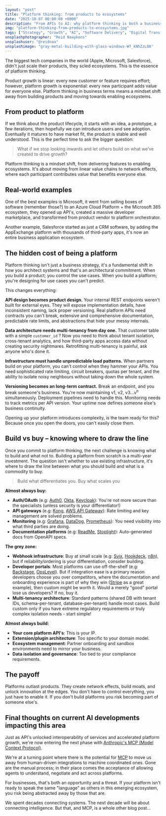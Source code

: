 ```yaml
---
layout: "post"
title: "Platform thinking: from products to ecosystems"
date: "2025-10-07 00:00:00 +0000"
description: "From APIs to AI: why platform thinking is both a business strategy and an architectural shift toward scalable, intelligent ecosystems."
img: "platform-thinking-from-products-to-ecosystems.jpg"
tags: ["Strategy", "Growth", "AI", "Software Delivery", "Digital Transformation"]
unsplashphotographer: "Reid Naaykens"
unsplashuser: "@reidnaa"
unsplashimage: "gray-metal-building-with-glass-windows-Wf_kNhZzL0A"
---
```


The biggest tech companies in the world (Apple, Microsoft, Salesforce), didn't just scale their products, they scled ecosystems. This is the essence of platform thinking.

Product growth is linear: every new customer or feature requires effort; however, platform growth is exponential: every new participant adds value for everyone else.
Platform thinking in business terms means a mindset shift away from building products and moving towards enabling ecosystems. 

## From product to platform

If we think about the product lifecycle, it starts with an idea, a prototype, a few iterations, then hopefully we can introduce users and see adoption. Eventually it matures to have market fit, the product is stable and well understood. This is the perfect time to ask the bigger question: 

> What if we stop looking inwards and let others build on what we’ve created to drive growth?

Platform thinking is a mindset shift, from delivering features to enabling ecosystems. It's about moving from linear value chains to network effects, where each participant contributes value that benefits everyone else.

## Real-world examples

One of the best examples is Microsoft, it went from selling boxes of software (remember those?) to an Azure Cloud Platform + the Microsoft 365 ecosystem, they opened up API's, created a massive developer marketplace, and transformed from product vendor to platform orchestrator.

Another example, Salesforce started as just a CRM software, by adding the AppExchange platform with thousands of third-party apps, it's now an entire business application ecosystem.

## The hidden cost of being a platform

Platform thinking isn't just a business strategy, it's a fundamental shift in how you architect systems and that's an architectural commitment. When you build a product; you control the use cases. When you build a platform; you're designing for use cases you can't predict.

This changes everything:

**API design becomes product design.** Your internal REST endpoints weren't built for external eyes. They will expose implementation details, have inconsistent naming, lack proper versioning. Real platform APIs need contracts you can't break, extensive and comprehensive documentation, predictable rate limits, and abstractions that hide your messy internals.

**Data architecture needs multi-tenancy from day one.** That customer table with a simple `customer_id` ? Now you need to think about tenant isolation, cross-tenant analytics, and how third-party apps access data without creating security nightmares. Retrofitting multi-tenancy is painful, ask anyone who's done it.

**Infrastructure must handle unpredictable load patterns.** When partners build on your platform, you can't control when they hammer your APIs. You need sophisticated rate limiting, circuit breakers, quotas per tenant, and the ability to isolate noisy neighbours without taking down the whole system.

**Versioning becomes an long-term contract.** Break an endpoint, and you break someone's business. You're now maintaining v1, v2, v3...v<sup>n</sup> simultaneously. Deployment pipelines need to handle this. Monitoring needs to track metrics per API version. Your uptime now defines someone else's business continuity.

Opening up your platform introduces complexity, is the team ready for this? Because once you open the doors, you can't easily close them.

## Build vs buy – knowing where to draw the line

Once you commit to platform thinking, the next challenge is knowing what to build and what not to. Building a platform from scratch is a multi-year investment. The question isn't whether to use existing infrastructure, it's where to draw the line between what you should build and what is a commodity to buy.

> Build what differentiates you. Buy what scales you

**Almost always buy:**
* **Auth/OAuth** (e.g: [Auth0](https://auth0.com/), [Okta](https://www.okta.com/), [Keycloak](https://www.keycloak.org/)): You're not more secure than the specialists (unless security is your differentiator!)
* **API gateways** (e.g: [Kong](https://konghq.com/), [AWS API Gateway](https://aws.amazon.com/api-gateway/)): Rate limiting and key management are solved problems.
* **Monitoring** (e.g: [Grafana](https://grafana.com/), [DataDog](https://www.datadoghq.com/), [Prometheus](https://prometheus.io/)): You need visibility into what third parties are doing.
* **Documentation platforms** (e.g: [ReadMe](https://readme.com/), [Stoplight](https://stoplight.io/)): Auto-generated docs from OpenAPI specs.

**The grey zone:**
* **Webhook infrastructure**: Buy at small scale (e.g: [Svix](https://www.svix.com/), [Hookdeck](https://hookdeck.com/), [n8n](https://n8n.io/)), but if reliability/ordering is your differentiation, consider building.
* **Developer portals**: Most platforms can use off-the-shelf (e.g: [Backstage](https://backstage.io/), [OpsLevel](https://www.opslevel.com/)). But if integration ease is a primary reason developers choose you over competitors, where the documentation and onboarding experience is part of why they win ([Stripe](https://docs.stripe.com/development) as a great example), then custom might be worth it. Would a merely "good" portal lose us developers? If no, buy it.
* **Multi-tenancy architecture**: Standard patterns (shared DB with tenant IDs, schema-per-tenant, database-per-tenant) handle most cases. Build custom only if you have extreme regulatory requirements or truly complex isolation needs - start simple!

**Almost always build:**
* **Your core platform API's**: This is your IP.
* **Extension/plugin architecture**: Too specific to your domain model.
* **Ecosystem management**: Partner onboarding and sandbox environments need to mirror your business.
* **Data isolation and governance**: Too tied to your compliance requirements.

## The payoff
Platforms outlast products. They create network effects, build moats, and unlock innovation at the edges. You don't have to control everything, you just have to enable it. If you don't build platforms you risk becoming part of someone else's.

## Final thoughts on current AI developments impacting this area
Just as API's unlocked interoperability of services and accelerated platform growth, we're now entering the next phase with [Anthropic's MCP (Model Context Protocol)](https://www.anthropic.com/news/model-context-protocol).

We're at a turning point where there is the potential for [MCP](https://github.com/mcp) to move us away from human-driven integrations to machine coordinated ones. Gone are the manual process; in their place comes the acceptance of allowing agents to understand, negotiate and act across platforms.

For businesses, that's both an opportunity and a threat. If your platform isn't ready to speak the same "language" as others in this emerging ecosystem, you risk being abstracted away by those that are.

We spent decades connecting systems. The next decade will be about connecting intelligence. But that, and MCP, is a whole other blog post...